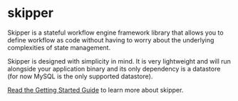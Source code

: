 # skipper

Skipper is a stateful workflow engine framework library that allows you to define workflow as code without having to worry
about the underlying complexities of state management.

Skipper is designed with simplicity in mind. It is very lightweight and will run alongside your application binary and
its only dependency is a datastore (for now MySQL is the only supported datastore).

[Read the Getting Started Guide](docs/index.md) to learn more about skipper.